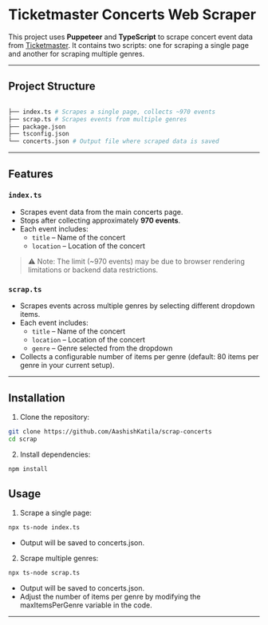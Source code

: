 # Ticketmaster Concerts Web Scraper

This project uses **Puppeteer** and **TypeScript** to scrape concert event data from [Ticketmaster](https://www.ticketmaster.com/discover/concerts). It contains two scripts: one for scraping a single page and another for scraping multiple genres.

---

## Project Structure

```bash

├── index.ts # Scrapes a single page, collects ~970 events
├── scrap.ts # Scrapes events from multiple genres
├── package.json
├── tsconfig.json
└── concerts.json # Output file where scraped data is saved

```

---

## Features

### `index.ts`

- Scrapes event data from the main concerts page.
- Stops after collecting approximately **970 events**.
- Each event includes:
  - `title` – Name of the concert
  - `location` – Location of the concert

> ⚠️ Note: The limit (~970 events) may be due to browser rendering limitations or backend data restrictions.

### `scrap.ts`

- Scrapes events across multiple genres by selecting different dropdown items.
- Each event includes:
  - `title` – Name of the concert
  - `location` – Location of the concert
  - `genre` – Genre selected from the dropdown
- Collects a configurable number of items per genre (default: 80 items per genre in your current setup).

---

## Installation

1. Clone the repository:

```bash
git clone https://github.com/AashishKatila/scrap-concerts
cd scrap
```

2. Install dependencies:

```bash
npm install
```

## Usage

1. Scrape a single page:

```bash
npx ts-node index.ts
```

- Output will be saved to concerts.json.

2. Scrape multiple genres:

```bash
npx ts-node scrap.ts
```

- Output will be saved to concerts.json.
- Adjust the number of items per genre by modifying the maxItemsPerGenre variable in the code.

---

